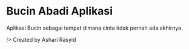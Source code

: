 # Bucin Abadi Aplikasi
Aplikasi Bucin sebagai tempat dimana cinta tidak pernah ada akhirnya.

!> Created by Ashari Rasyid
